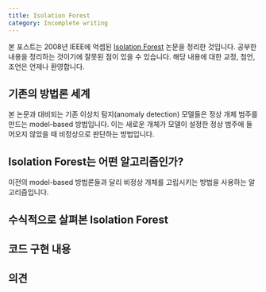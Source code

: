 ```yaml
---
title: Isolation Forest
category: Incomplete writing
---
```


본 포스트는 2008년 IEEE에 억셉된 [Isolation Forest](https://cs.nju.edu.cn/zhouzh/zhouzh.files/publication/icdm08b.pdf?q=isolation-forest) 논문을 정리한 것입니다.
공부한 내용을 정리하는 것이기에 잘못된 점이 있을 수 있습니다.
해당 내용에 대한 교정, 첨언, 조언은 언제나 환영합니다.

## 기존의 방법론 세계

본 논문과 대비되는 기존 이상치 탐지(anomaly detection) 모델들은 정상 개체 범주를 만드는 model-based 방법입니다.
이는 새로운 개체가 모델이 설정한 정상 범주에 들어오지 않았을 때 비정상으로 판단하는 방법입니다.


## Isolation Forest는 어떤 알고리즘인가?

이전의 model-based 방법론들과 달리 비정상 개체를 고립시키는 방법을 사용하는 알고리즘입니다.


## 수식적으로 살펴본 Isolation Forest

## 코드 구현 내용

## 의견


